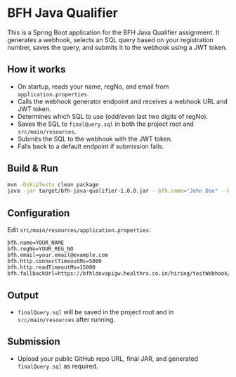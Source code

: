 # BFH Java Qualifier

This is a Spring Boot application for the BFH Java Qualifier assignment. It generates a webhook, selects an SQL query based on your registration number, saves the query, and submits it to the webhook using a JWT token.

## How it works
- On startup, reads your name, regNo, and email from `application.properties`.
- Calls the webhook generator endpoint and receives a webhook URL and JWT token.
- Determines which SQL to use (odd/even last two digits of regNo).
- Saves the SQL to `finalQuery.sql` in both the project root and `src/main/resources`.
- Submits the SQL to the webhook with the JWT token.
- Falls back to a default endpoint if submission fails.

## Build & Run

```bash
mvn -DskipTests clean package
java -jar target/bfh-java-qualifier-1.0.0.jar --bfh.name="John Doe" --bfh.regNo="REG12347" --bfh.email="john@example.com"
```

## Configuration
Edit `src/main/resources/application.properties`:
```
bfh.name=YOUR_NAME
bfh.regNo=YOUR_REG_NO
bfh.email=your.email@example.com
bfh.http.connectTimeoutMs=5000
bfh.http.readTimeoutMs=15000
bfh.fallbackUrl=https://bfhldevapigw.healthrx.co.in/hiring/testWebhook/JAVA
```

## Output
- `finalQuery.sql` will be saved in the project root and in `src/main/resources` after running.

## Submission
- Upload your public GitHub repo URL, final JAR, and generated `finalQuery.sql` as required.
